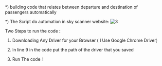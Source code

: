 *) building code that relates between departure and destination of passengers automatically

*) The Script do automation in sky scanner website:
![3](https://user-images.githubusercontent.com/68898478/194744791-3b0fddd6-68e5-4f48-b77f-927b61c5cf01.png)

Two Steps to run the code : 

1) Downloading Any Driver for your Browser ( I Use Google Chrome Driver) 

2) In line 9 in the code put the path of the driver that you saved 

3) Run The code ! 
